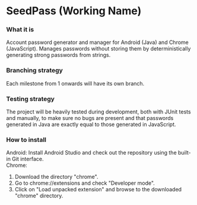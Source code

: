 # SeedPass (Working Name)

### What it is ###
Account password generator and manager for Android (Java) and Chrome (JavaScript). Manages passwords without storing them by deterministically generating strong passwords from strings.<br>
### Branching strategy ###
Each milestone from 1 onwards will have its own branch.<br>
### Testing strategy ###
The project will be heavily tested during development, both with JUnit tests and manually, to make sure no bugs are present and that passwords generated in Java are exactly equal to those generated in JavaScript.<br>
### How to install ###
Android: Install Android Studio and check out the repository using the built-in Git interface.<br>
Chrome:
1. Download the directory "chrome".
2. Go to chrome://extensions and check "Developer mode".
3. Click on "Load unpacked extension" and browse to the downloaded "chrome" directory.
